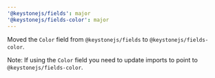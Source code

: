 ```yaml
---
'@keystonejs/fields': major
'@keystonejs/fields-color': major
---
```


Moved the `Color` field from `@keystonejs/fields` to `@keystonejs/fields-color`. 

Note: If using the `Color` field you need to update imports to point to `@keystonejs/fields-color`.
